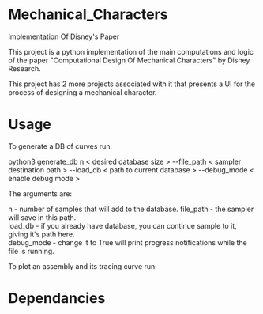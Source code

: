 # Mechanical_Characters
Implementation Of Disney's Paper

This project is a python implementation of the main computations and logic of the paper "Computational Design Of Mechanical Characters" by Disney Research.

This project has 2 more projects associated with it that presents a UI for the process of designing a mechanical character.

# Usage
To generate a DB of curves run:

python3 generate_db n < desired database size > --file_path < sampler destination path > --load_db < path to current database > --debug_mode < enable debug mode > 

The arguments are: 

n - number of samples that will add to the database.
file_path - the sampler will save in this path.  
load_db - if you already have database, you can continue sample to it, giving it's path here.  
debug_mode - change it to True will print progress notifications while the file is running.

To plot an assembly and its tracing curve run:

# Dependancies
